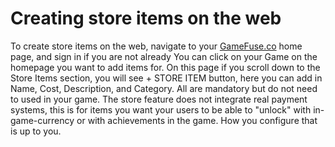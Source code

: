 # Creating store items on the web

To create store items on the web, navigate to your [GameFuse.co](http://gamefuse.co/) home page, and sign in if you are not already You can click on your Game on the homepage you want to add items for. On this page if you scroll down to the Store Items section, you will see + STORE ITEM button, here you can add in Name, Cost, Description, and Category. All are mandatory but do not need to used in your game. The store feature does not integrate real payment systems, this is for items you want your users to be able to "unlock" with in-game-currency or with achievements in the game. How you configure that is up to you.